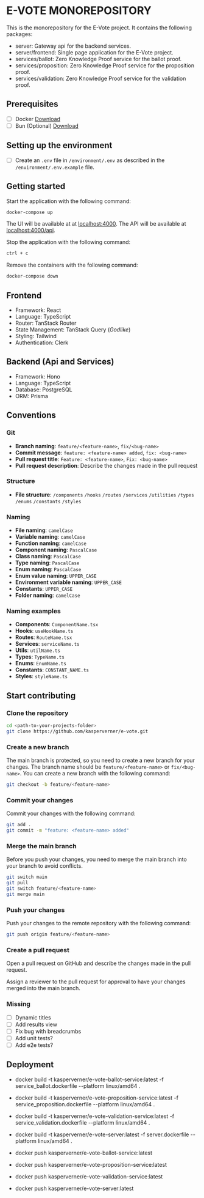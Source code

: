# E-VOTE MONOREPOSITORY

This is the monorepository for the E-Vote project. It contains the following packages:

- server: Gateway api for the backend services.
- server/frontend: Single page application for the E-Vote project.
- services/ballot: Zero Knowledge Proof service for the ballot proof.
- services/proposition: Zero Knowledge Proof service for the proposition proof.
- services/validation: Zero Knowledge Proof service for the validation proof.

## Prerequisites

- [ ] Docker [Download](https://www.docker.com/products/docker-desktop)
- [ ] Bun (Optional) [Download](https://bun.sh)

## Setting up the environment

- [ ] Create an `.env` file in `/environment/.env` as described in the `/environment/.env.example` file.

## Getting started

Start the application with the following command:

```bash
docker-compose up
```

The UI will be available at at [localhost:4000](http://localhost:4000).
The API will be available at [localhost:4000/api](http://localhost:4000/api).

Stop the application with the following command:

```bash
ctrl + c
```

Remove the containers with the following command:

```bash
docker-compose down
```

## Frontend

- Framework: React
- Language: TypeScript
- Router: TanStack Router
- State Management: TanStack Query (_Godlike_)
- Styling: Tailwind
- Authentication: Clerk

## Backend (Api and Services)

- Framework: Hono
- Language: TypeScript
- Database: PostgreSQL
- ORM: Prisma

## Conventions

### Git

- **Branch naming**: `feature/<feature-name>`, `fix/<bug-name>`
- **Commit message**: `feature: <feature-name> added`, `fix: <bug-name>`
- **Pull request title**: `Feature: <feature-name>`, `Fix: <bug-name>`
- **Pull request description**: Describe the changes made in the pull request

### Structure

- **File structure**:
  `/components`
  `/hooks`
  `/routes`
  `/services`
  `/utilities`
  `/types`
  `/enums`
  `/constants`
  `/styles`

### Naming

- **File naming**: `camelCase`
- **Variable naming**: `camelCase`
- **Function naming**: `camelCase`
- **Component naming**: `PascalCase`
- **Class naming**: `PascalCase`
- **Type naming**: `PascalCase`
- **Enum naming**: `PascalCase`
- **Enum value naming**: `UPPER_CASE`
- **Environment variable naming**: `UPPER_CASE`
- **Constants**: `UPPER_CASE`
- **Folder naming**: `camelCase`

### Naming examples

- **Components**: `ComponentName.tsx`
- **Hooks**: `useHookName.ts`
- **Routes**: `RouteName.tsx`
- **Services**: `serviceName.ts`
- **Utils**: `utilName.ts`
- **Types**: `TypeName.ts`
- **Enums**: `EnumName.ts`
- **Constants**: `CONSTANT_NAME.ts`
- **Styles**: `styleName.ts`

## Start contributing

### Clone the repository

```bash
cd <path-to-your-projects-folder>
git clone https://github.com/kasperverner/e-vote.git
```

### Create a new branch

The main branch is protected, so you need to create a new branch for your changes. The branch name should be `feature/<feature-name>` or `fix/<bug-name>`. You can create a new branch with the following command:

```bash
git checkout -b feature/<feature-name>
```

### Commit your changes

Commit your changes with the following command:

```bash
git add .
git commit -m "feature: <feature-name> added"
```

### Merge the main branch

Before you push your changes, you need to merge the main branch into your branch to avoid conflicts.

```bash
git switch main
git pull
git switch feature/<feature-name>
git merge main
```

### Push your changes

Push your changes to the remote repository with the following command:

```bash
git push origin feature/<feature-name>
```

### Create a pull request

Open a pull request on GitHub and describe the changes made in the pull request.

Assign a reviewer to the pull request for approval to have your changes merged into the main branch.

### Missing

- [ ] Dynamic titles
- [ ] Add results view
- [ ] Fix bug with breadcrumbs
- [ ] Add unit tests?
- [ ] Add e2e tests?

## Deployment

- docker build -t kasperverner/e-vote-ballot-service:latest -f service_ballot.dockerfile --platform linux/amd64 .
- docker build -t kasperverner/e-vote-proposition-service:latest -f service_proposition.dockerfile --platform linux/amd64 .
- docker build -t kasperverner/e-vote-validation-service:latest -f service_validation.dockerfile --platform linux/amd64 .
- docker build -t kasperverner/e-vote-server:latest -f server.dockerfile --platform linux/amd64 .

- docker push kasperverner/e-vote-ballot-service:latest
- docker push kasperverner/e-vote-proposition-service:latest
- docker push kasperverner/e-vote-validation-service:latest
- docker push kasperverner/e-vote-server:latest
